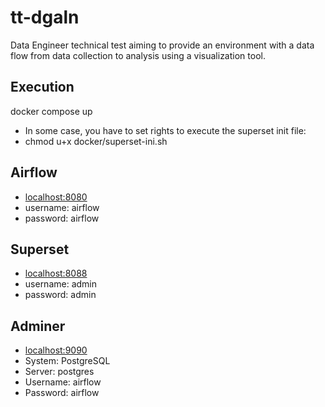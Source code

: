 # tt-dgaln
Data Engineer technical test aiming to provide an environment with
a data flow from data collection to analysis using a visualization tool.

## Execution
docker compose up
 - In some case, you have to set rights to execute the superset init file:
 - chmod u+x docker/superset-ini.sh

## Airflow
 - [localhost:8080](http://localhost:8080)
 - username: airflow
 - password: airflow



## Superset
 - [localhost:8088](http://localhost:8088)
 - username: admin
 - password: admin


## Adminer
 - [localhost:9090](http://localhost:9090)
 - System: PostgreSQL
 - Server: postgres
 - Username: airflow
 - Password: airflow
